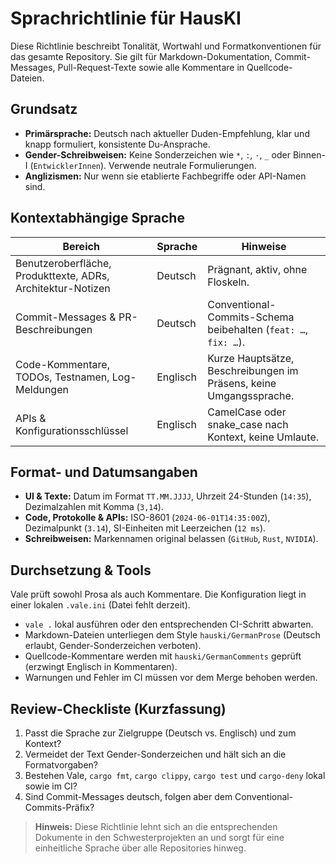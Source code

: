 # Sprachrichtlinie für HausKI

Diese Richtlinie beschreibt Tonalität, Wortwahl und Formatkonventionen für das gesamte Repository. Sie gilt für Markdown-Dokumentation, Commit-Messages, Pull-Request-Texte sowie alle Kommentare in Quellcode-Dateien.

## Grundsatz

- **Primärsprache:** Deutsch nach aktueller Duden-Empfehlung, klar und knapp formuliert, konsistente Du-Ansprache.
- **Gender-Schreibweisen:** Keine Sonderzeichen wie `*`, `:`, `·`, `_` oder Binnen-I (`EntwicklerInnen`). Verwende neutrale Formulierungen.
- **Anglizismen:** Nur wenn sie etablierte Fachbegriffe oder API-Namen sind.

## Kontextabhängige Sprache

| Bereich | Sprache | Hinweise |
| --- | --- | --- |
| Benutzeroberfläche, Produkttexte, ADRs, Architektur-Notizen | Deutsch | Prägnant, aktiv, ohne Floskeln. |
| Commit-Messages & PR-Beschreibungen | Deutsch | Conventional-Commits-Schema beibehalten (`feat: …`, `fix: …`). |
| Code-Kommentare, TODOs, Testnamen, Log-Meldungen | Englisch | Kurze Hauptsätze, Beschreibungen im Präsens, keine Umgangssprache. |
| APIs & Konfigurationsschlüssel | Englisch | CamelCase oder snake_case nach Kontext, keine Umlaute. |

## Format- und Datumsangaben

- **UI & Texte:** Datum im Format `TT.MM.JJJJ`, Uhrzeit 24-Stunden (`14:35`), Dezimalzahlen mit Komma (`3,14`).
- **Code, Protokolle & APIs:** ISO-8601 (`2024-06-01T14:35:00Z`), Dezimalpunkt (`3.14`), SI-Einheiten mit Leerzeichen (`12 ms`).
- **Schreibweisen:** Markennamen original belassen (`GitHub`, `Rust`, `NVIDIA`).

## Durchsetzung & Tools

Vale prüft sowohl Prosa als auch Kommentare. Die Konfiguration liegt in einer lokalen `.vale.ini` (Datei fehlt derzeit).

- `vale .` lokal ausführen oder den entsprechenden CI-Schritt abwarten.
- Markdown-Dateien unterliegen dem Style `hauski/GermanProse` (Deutsch erlaubt, Gender-Sonderzeichen verboten).
- Quellcode-Kommentare werden mit `hauski/GermanComments` geprüft (erzwingt Englisch in Kommentaren).
- Warnungen und Fehler im CI müssen vor dem Merge behoben werden.

## Review-Checkliste (Kurzfassung)

1. Passt die Sprache zur Zielgruppe (Deutsch vs. Englisch) und zum Kontext?
2. Vermeidet der Text Gender-Sonderzeichen und hält sich an die Formatvorgaben?
3. Bestehen Vale, `cargo fmt`, `cargo clippy`, `cargo test` und `cargo-deny` lokal sowie im CI?
4. Sind Commit-Messages deutsch, folgen aber dem Conventional-Commits-Präfix?

> **Hinweis:** Diese Richtlinie lehnt sich an die entsprechenden Dokumente in den Schwesterprojekten an und sorgt für eine einheitliche Sprache über alle Repositories hinweg.
